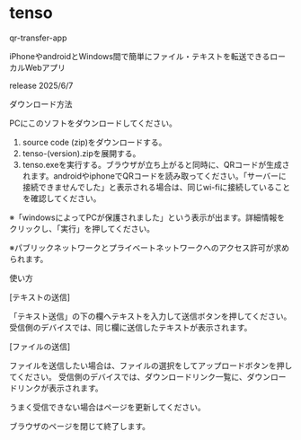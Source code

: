# tenso

qr-transfer-app

iPhoneやandroidとWindows間で簡単にファイル・テキストを転送できるローカルWebアプリ

release 2025/6/7



ダウンロード方法

PCにこのソフトをダウンロードしてください。
1. source code (zip)をダウンロードする。
2. tenso-(version).zipを展開する。
3. tenso.exeを実行する。ブラウザが立ち上がると同時に、QRコードが生成されます。androidやiphoneでQRコードを読み取ってください。「サーバーに接続できませんでした」と表示される場合は、同じwi-fiに接続していることを確認してください。

※「windowsによってPCが保護されました」という表示が出ます。詳細情報をクリックし、「実行」を押してください。

※パブリックネットワークとプライベートネットワークへのアクセス許可が求められます。




使い方

[テキストの送信]

「テキスト送信」の下の欄へテキストを入力して送信ボタンを押してください。
受信側のデバイスでは、同じ欄に送信したテキストが表示されます。

[ファイルの送信]

ファイルを送信したい場合は、ファイルの選択をしてアップロードボタンを押してください。
受信側のデバイスでは、ダウンロードリンク一覧に、ダウンロードリンクが表示されます。

うまく受信できない場合はページを更新してください。


ブラウザのページを閉じて終了します。
